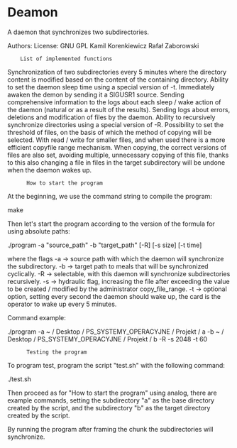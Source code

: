 # Deamon
 A daemon that synchronizes two subdirectories.

Authors:                        License: GNU GPL
Kamil Korenkiewicz
Rafał Zaborowski


        List of implemented functions
Synchronization of two subdirectories every 5 minutes where the directory content is modified based on the content of the containing directory.
Ability to set the daemon sleep time using a special version of -t.
Immediately awaken the demon by sending it a SIGUSR1 source.
Sending comprehensive information to the logs about each sleep / wake action of the daemon (natural or as a result of the results).
Sending logs about errors, deletions and modification of files by the daemon.
Ability to recursively synchronize directories using a special version of -R.
Possibility to set the threshold of files, on the basis of which the method of copying will be selected. With read / write for smaller files, and when used there is a more efficient copyfile range mechanism.
When copying, the correct versions of files are also set, avoiding multiple, unnecessary copying of this file, thanks to this also changing a file in files in the target subdirectory will be undone when the daemon wakes up.

          How to start the program
At the beginning, we use the command string to compile the program:

make

Then let's start the program according to the version of the formula for using absolute paths:

./program -a "source_path" -b "target_path" [-R] [-s size] [-t time]

where the flags
-a -> source path with which the daemon will synchronize the subdirectory.
-b -> target path to meals that will be synchronized cyclically.
-R -> selectable, with this daemon will synchronize subdirectories recursively.
-s -> hydraulic flag, increasing the file after exceeding the value to be created / modified by the administrator copy_file_range.
-t -> optional option, setting every second the daemon should wake up, the card is the operator to wake up every 5 minutes.

Command example:

./program -a ~ / Desktop / PS_SYSTEMY_OPERACYJNE / Projekt / a -b ~ / Desktop / PS_SYSTEMY_OPERACYJNE / Projekt / b -R -s 2048 -t 60


          Testing the program
To program test, program the script "test.sh" with the following command:

./test.sh

Then proceed as for "How to start the program" using analog, there are example commands, setting the subdirectory "a" as the base directory created by the script, and the subdirectory "b" as the target directory created by the script.

By running the program after framing the chunk the subdirectories will synchronize.

